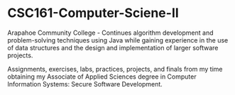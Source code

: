 # CSC161-Computer-Sciene-II
Arapahoe Community College - Continues algorithm development and problem-solving techniques using Java while gaining experience in the use of data structures and the design and implementation of larger software projects.

Assignments, exercises, labs, practices, projects, and finals from my time obtaining my Associate of Applied Sciences degree in Computer Information Systems: Secure Software Development.

